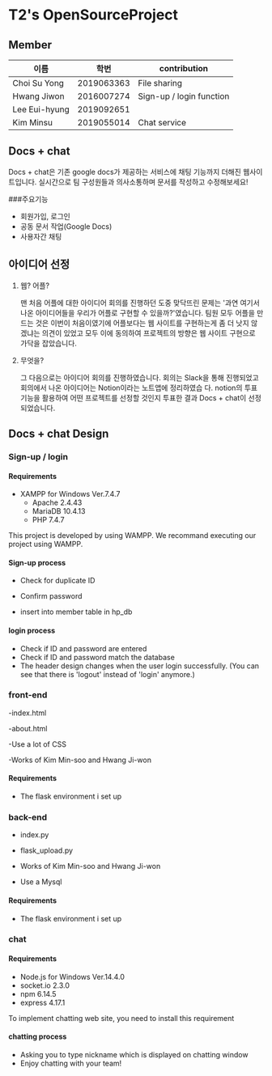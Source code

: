 # T2's OpenSourceProject

## Member
|이름|학번|contribution|
|---|-----|----------|
|Choi Su Yong|2019063363| File sharing
|Hwang Jiwon|2016007274| Sign-up / login function
|Lee Eui-hyung|2019092651| 
|Kim Minsu|2019055014|Chat service

## Docs + chat
Docs + chat은 기존 google docs가 제공하는 서비스에 채팅 기능까지 더해진 웹사이트입니다. 실시간으로 팀 구성원들과 의사소통하며 문서를 작성하고 수정해보세요!

###주요기능
- 회원가입, 로그인
- 공동 문서 작업(Google Docs)
- 사용자간 채팅


## 아이디어 선정

1. 웹? 어플?

   맨 처음 어플에 대한 아이디어 회의를 진행하던 도중 맞닥뜨린 문제는 '과연 여기서 나온 아이디어들을 우리가 어플로 구현할 수 있을까?'였습니다.
   팀원 모두 어플을 만드는 것은 이번이 처음이였기에 어플보다는 웹 사이트를 구현하는게 좀 더 낫지 않겠냐는 의견이 있었고 모두 이에 동의하여
   프로젝트의 방향은 웹 사이트 구현으로 가닥을 잡았습니다.
   
2. 무엇을?

   그 다음으로는 아이디어 회의를 진행하였습니다. 회의는 Slack을 통해 진행되었고 회의에서 나온 아이디어는 Notion이라는 노트앱에 정리하였습
   다. notion의 투표 기능을 활용하여 어떤 프로젝트를 선정할 것인지 투표한 결과 Docs + chat이 선정되었습니다.

## Docs + chat Design

   ### Sign-up / login
   
   #### Requirements
   - XAMPP for Windows Ver.7.4.7
      - Apache 2.4.43
      - MariaDB 10.4.13
      - PHP 7.4.7

   This project is developed by using WAMPP. We recommand executing our project using WAMPP.

   
   #### Sign-up process
   - Check for duplicate ID
   
   - Confirm password
   
   - insert into member table in hp_db
   
   
   #### login process
   - Check if ID and password are entered
   - Check if ID and password match the database
   - The header design changes when the user login successfully. (You can see that there is 'logout' instead of 'login' anymore.)

   ### front-end
   -index.html
   
   -about.html
   
   -Use a lot of CSS
   
   -Works of Kim Min-soo and Hwang Ji-won
   
   #### Requirements
   
   - The flask environment i set up
   
   ### back-end
   - index.py
   
   - flask_upload.py
   
   - Works of Kim Min-soo and Hwang Ji-won
   
   - Use a Mysql
   
   #### Requirements
   - The flask environment i set up
   
   ### chat
   
   #### Requirements
   - Node.js for Windows Ver.14.4.0
   - socket.io 2.3.0
   - npm 6.14.5
   - express 4.17.1
   
   To implement chatting web site, you need to install this requirement
   
   #### chatting process
   - Asking you to type nickname which is displayed on chatting window
   - Enjoy chatting with your team!
